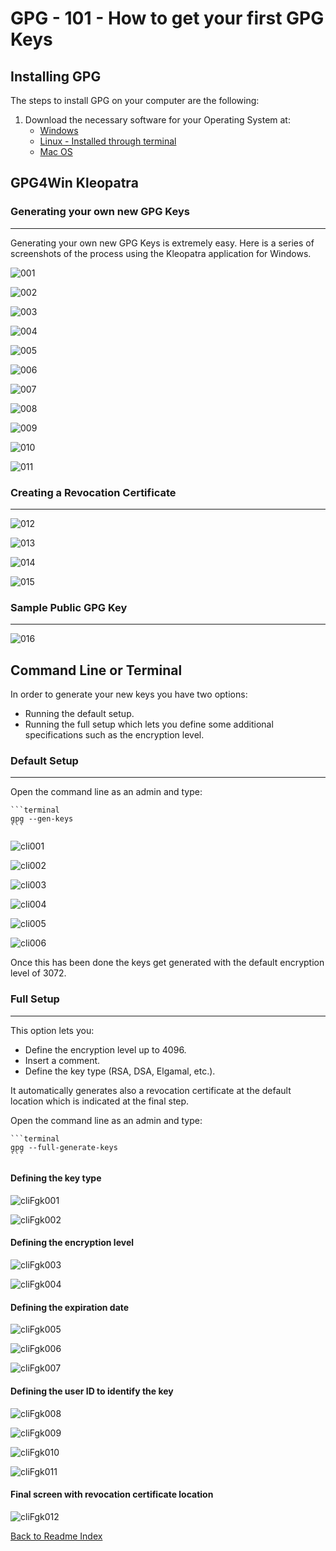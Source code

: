 # GPG - 101 - How to get your first GPG Keys

## Installing GPG

The steps to install GPG on your computer are the following:

1. Download the necessary software for your Operating System at:
    - [Windows](https://gpg4win.org/download.html)
    - [Linux - Installed through terminal](https://linuxhint.com/gpg-command-ubuntu/)
    - [Mac OS](https://sourceforge.net/p/gpgosx/docu/Download/)

## GPG4Win Kleopatra

### Generating your own new GPG Keys

---

Generating your own new GPG Keys is extremely easy.
Here is a series of screenshots of the process using the Kleopatra application for Windows.

![001](https://github.com/Nautilus-Cyberneering/GPG-Bootcamp/blob/main/media/KLEO_CREATE_001.png)

![002](https://github.com/Nautilus-Cyberneering/GPG-Bootcamp/blob/main/media/KLEO_CREATE_002.png)

![003](https://github.com/Nautilus-Cyberneering/GPG-Bootcamp/blob/main/media/KLEO_CREATE_003.png)

![004](https://github.com/Nautilus-Cyberneering/GPG-Bootcamp/blob/main/media/KLEO_CREATE_004.png)

![005](https://github.com/Nautilus-Cyberneering/GPG-Bootcamp/blob/main/media/KLEO_CREATE_005.png)

![006](https://github.com/Nautilus-Cyberneering/GPG-Bootcamp/blob/main/media/KLEO_CREATE_006.png)

![007](https://github.com/Nautilus-Cyberneering/GPG-Bootcamp/blob/main/media/KLEO_CREATE_007.png)

![008](https://github.com/Nautilus-Cyberneering/GPG-Bootcamp/blob/main/media/KLEO_CREATE_008.png)

![009](https://github.com/Nautilus-Cyberneering/GPG-Bootcamp/blob/main/media/KLEO_CREATE_009.png)

![010](https://github.com/Nautilus-Cyberneering/GPG-Bootcamp/blob/main/media/KLEO_CREATE_010.png)

![011](https://github.com/Nautilus-Cyberneering/GPG-Bootcamp/blob/main/media/KLEO_CREATE_011.png)

### Creating a Revocation Certificate

---

![012](https://github.com/Nautilus-Cyberneering/GPG-Bootcamp/blob/main/media/KLEO_CREATE_012.png)

![013](https://github.com/Nautilus-Cyberneering/GPG-Bootcamp/blob/main/media/KLEO_CREATE_013.png)

![014](https://github.com/Nautilus-Cyberneering/GPG-Bootcamp/blob/main/media/KLEO_CREATE_014.png)

![015](https://github.com/Nautilus-Cyberneering/GPG-Bootcamp/blob/main/media/KLEO_CREATE_015.png)

### Sample Public GPG Key

---

![016](https://github.com/Nautilus-Cyberneering/GPG-Bootcamp/blob/main/media/KLEO_CREATE_016.png)

## Command Line or Terminal

In order to generate your new keys you have two options:

- Running the default setup.
- Running the full setup which lets you define some additional specifications such as the encryption level.

### Default Setup

---
Open the command line as an admin and type:

    ```terminal
    gpg --gen-keys
    ```

![cli001](https://github.com/Nautilus-Cyberneering/GPG-Bootcamp/blob/main/media/CLI_CREATE_001.png)

![cli002](https://github.com/Nautilus-Cyberneering/GPG-Bootcamp/blob/main/media/CLI_CREATE_002.png)

![cli003](https://github.com/Nautilus-Cyberneering/GPG-Bootcamp/blob/main/media/CLI_CREATE_003.png)

![cli004](https://github.com/Nautilus-Cyberneering/GPG-Bootcamp/blob/main/media/CLI_CREATE_004.png)

![cli005](https://github.com/Nautilus-Cyberneering/GPG-Bootcamp/blob/main/media/CLI_CREATE_005.png)

![cli006](https://github.com/Nautilus-Cyberneering/GPG-Bootcamp/blob/main/media/CLI_CREATE_006.png)

Once this has been done the keys get generated with the default encryption level of 3072.

### Full Setup

---

This option lets you:

- Define the encryption level up to 4096.
- Insert a comment.
- Define the key type (RSA, DSA, Elgamal, etc.).

It automatically generates also a revocation certificate at the default location which is indicated at the final step.

Open the command line as an admin and type:

    ```terminal
    gpg --full-generate-keys
    ```

#### Defining the key type

![cliFgk001](https://github.com/Nautilus-Cyberneering/GPG-Bootcamp/blob/main/media/CLI_CREATE_fgk_001.png)

![cliFgk002](https://github.com/Nautilus-Cyberneering/GPG-Bootcamp/blob/main/media/CLI_CREATE_fgk_002.png)

#### Defining the encryption level

![cliFgk003](https://github.com/Nautilus-Cyberneering/GPG-Bootcamp/blob/main/media/CLI_CREATE_fgk_003.png)

![cliFgk004](https://github.com/Nautilus-Cyberneering/GPG-Bootcamp/blob/main/media/CLI_CREATE_fgk_004.png)

#### Defining the expiration date

![cliFgk005](https://github.com/Nautilus-Cyberneering/GPG-Bootcamp/blob/main/media/CLI_CREATE_fgk_005.png)

![cliFgk006](https://github.com/Nautilus-Cyberneering/GPG-Bootcamp/blob/main/media/CLI_CREATE_fgk_006.png)

![cliFgk007](https://github.com/Nautilus-Cyberneering/GPG-Bootcamp/blob/main/media/CLI_CREATE_fgk_007.png)

#### Defining the user ID to identify the key

![cliFgk008](https://github.com/Nautilus-Cyberneering/GPG-Bootcamp/blob/main/media/CLI_CREATE_fgk_008.png)

![cliFgk009](https://github.com/Nautilus-Cyberneering/GPG-Bootcamp/blob/main/media/CLI_CREATE_fgk_009.png)

![cliFgk010](https://github.com/Nautilus-Cyberneering/GPG-Bootcamp/blob/main/media/CLI_CREATE_fgk_010.png)

![cliFgk011](https://github.com/Nautilus-Cyberneering/GPG-Bootcamp/blob/main/media/CLI_CREATE_fgk_011.png)

#### Final screen with revocation certificate location

![cliFgk012](https://github.com/Nautilus-Cyberneering/GPG-Bootcamp/blob/main/media/CLI_CREATE_fgk_012.png)

[Back to Readme Index](https://github.com/Nautilus-Cyberneering/GPG-Bootcamp/blob/main/README.md)